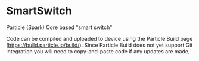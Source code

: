 # SmartSwitch
Particle (Spark) Core based "smart switch"

Code can be compiled and uploaded to device using the Particle Build page (https://build.particle.io/build/). Since Particle Build does not yet support Git integration you will need to copy-and-paste code if any updates are made,
